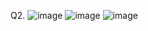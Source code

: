 Q2.
![image](https://github.com/AdarshKumar5597/21052130/assets/113282271/c41b542b-25a2-419a-b486-5d30f91e1971)
![image](https://github.com/AdarshKumar5597/21052130/assets/113282271/a78cd1e9-c3f1-4509-85d3-bc3b18d9f15a)
![image](https://github.com/AdarshKumar5597/21052130/assets/113282271/db3bf5cf-7f61-4a4c-9428-5a3694750f68)
